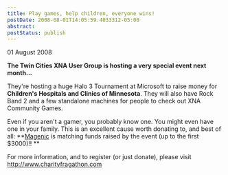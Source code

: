 ```yaml
---
title: Play games, help children, everyone wins!
postDate: 2008-08-01T14:05:59.4033312-05:00
abstract: 
postStatus: publish
---
```

01 August 2008

**The Twin Cities XNA User Group is hosting a very special event next month...**

They're hosting a huge Halo 3 Tournament at Microsoft to raise money for **Children's Hospitals and Clinics of Minnesota**. They will also have Rock Band 2 and a few standalone machines for people to check out XNA Community Games.

Even if you aren't a gamer, you probably know one. You might even have one in your family. This is an excellent cause worth donating to, and best of all: **[Magenic](http://www.magenic.com/) is matching funds raised by the event (up to the first $3000)!! **

For more information, and to register (or just donate), please visit http://www.charityfragathon.com
